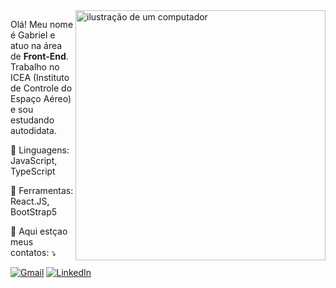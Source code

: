 <img src="https://raw.githubusercontent.com/MicaelliMedeiros/micaellimedeiros/master/image/computer-illustration.png" alt="ilustração de um computador" min-width="400px" max-width="400px" width="400px" align="right">

<p align="left"> 
  Olá! Meu nome é Gabriel e atuo na área de <strong>Front-End</strong>.<br>
  Trabalho no ICEA (Instituto de Controle do Espaço Aéreo) e sou estudando autodidata.
</p>

<p align="left">
  🦄 Linguagens: JavaScript, TypeScript
</p>

<p align="left">
  💼 Ferramentas: React.JS, BootStrap5
</p>

<p align="left">
  💌 Aqui estçao meus contatos: ⤵️
</p>

<p align="left">
  <a href="#" title="Gmail">
  <img src="https://img.shields.io/badge/-Gmail-FF0000?style=flat-square&labelColor=FF0000&logo=gmail&logoColor=white&link=https://mailto:ramos.gsrc@gmail.com" alt="Gmail"/></a>

  <a href="#" title="LinkedIn">
  <img src="https://img.shields.io/badge/-Linkedin-0e76a8?style=flat-square&logo=Linkedin&logoColor=white&link=https://www.linkedin.com/in/gabrielsilveiradev" alt="LinkedIn"/></a>
  
  </a>
</p>
